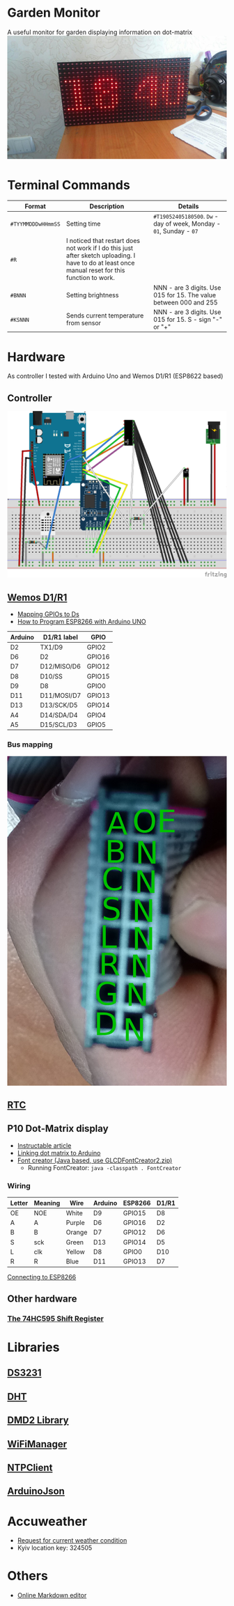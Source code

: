 ﻿
# Garden Monitor
A useful monitor for garden displaying information on dot-matrix
![enter image description here](images/dmd.jpg)
# Terminal Commands

|Format|Description|Details|
|--|--|--|
|`#TYYMMDDDwHHmmSS`|Setting time|`#T19052405180500`.  `Dw` - day of week, Monday - `01`, Sunday - `07`|
|`#R`|I noticed that restart does not work if I do this just after sketch uploading. I have to do at least once manual reset for this function to work.|
|`#BNNN`|Setting brightness|NNN - are 3 digits. Use 015 for 15. The value between 000 and 255|
|`#KSNNN`|Sends current temperature from sensor|NNN - are 3 digits. Use 015 for 15. S - sign "-" or "+"|

# Hardware
As controller I tested with Arduino Uno and Wemos D1/R1 (ESP8622 based)
## Controller
![enter image description here](images/wiring.png)
## [Wemos D1/R1](https://wiki.wemos.cc/products:d1:d1)
 * [Mapping GPIOs to Ds](https://jardikblog.wordpress.com/2016/11/02/wemos-d1-r1-vs-wemos-d1-r2/)
 * [How to Program ESP8266 with Arduino UNO](https://www.hackster.io/harshmangukiya/how-to-program-esp8266-with-arduino-uno-efb05f)

|Arduino|D1/R1 label|GPIO|
|--|--|--|
|D2|TX1/D9|GPIO2|
|D6|D2|GPIO16|
|D7|D12/MISO/D6|GPIO12|
|D8|D10/SS|GPIO15|
|D9|D8|GPIO0|
|D11|D11/MOSI/D7|GPIO13|
|D13|D13/SCK/D5|GPIO14|
|A4|D14/SDA/D4|GPIO4|
|A5|D15/SCL/D3|GPIO5|

### Bus mapping

![Bus mapping](images/DisplayBus.png)

## [RTC](https://www.makeuseof.com/tag/how-and-why-to-add-a-real-time-clock-to-arduino/)
## P10 Dot-Matrix display
 * [Instructable article](http://www.instructables.com/id/Display-Text-at-P10-LED-Display-Using-Arduino/)
* [Linking dot matrix to Arduino](https://maker.pro/projects/arduino/arduino-led-matrix-controlled-android-app-greenpaks-i2c)
*  [Font creator (Java based, use GLCDFontCreator2.zip)](https://code.google.com/archive/p/glcd-arduino/downloads)
	 * Running FontCreator:  `java -classpath . FontCreator`
### Wiring
|Letter|Meaning|Wire|Arduino|ESP8266|D1/R1|
|--|--|--|--|--|--|
|OE|NOE|White|D9|GPIO15|D8|
|A|A|Purple|D6|GPIO16|D2|
|B|B|Orange|D7|GPIO12|D6|
|S|sck|Green|D13|GPIO14|D5|
|L|clk|Yellow|D8|GPIO0|D10|
|R|R|Blue|D11|GPIO13|D7|

[Connecting to ESP8266](http://forum.freetronics.com/viewtopic.php?t=6687)

## Other hardware
### [The 74HC595 Shift Register](https://learn.adafruit.com/adafruit-arduino-lesson-4-eight-leds/the-74hc595-shift-register)
# Libraries
## [DS3231](https://github.com/NorthernWidget/DS3231)
## [DHT](https://github.com/adafruit/DHT-sensor-library)
## [DMD2 Library](https://github.com/freetronics/DMD2)
## [WiFiManager](https://github.com/tzapu/WiFiManager)
## [NTPClient](https://github.com/arduino-libraries/NTPClient)
## [ArduinoJson](https://github.com/bblanchon/ArduinoJson)
# Accuweather
* [Request for current weather condition](https://developer.accuweather.com/accuweather-current-conditions-api/apis/get/currentconditions/v1/%7BlocationKey%7D)
* Kyiv location key: 324505
# Others
 * [Online Markdown editor](https://stackedit.io)
